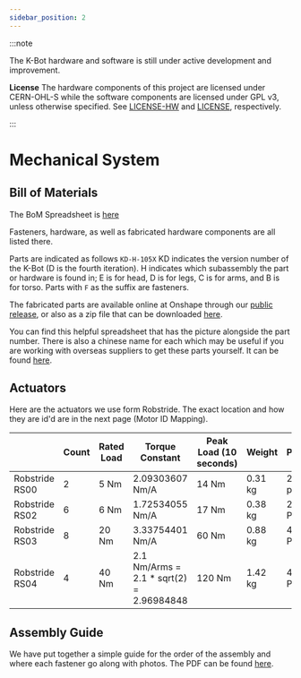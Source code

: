```yaml
---
sidebar_position: 2
---
```


:::note

The K-Bot hardware and software is still under active development and improvement.

**License**
The hardware components of this project are licensed under CERN-OHL-S while the software components are licensed under GPL v3, unless otherwise specified. See [LICENSE-HW](https://github.com/kscalelabs/kbot/blob/master/LICENSE-HW) and [LICENSE](https://github.com/kscalelabs/kbot/blob/master/LICENSE), respectively.

:::

# Mechanical System

## Bill of Materials

The BoM Spreadsheet is [here](./assets/Kbot_BOM.xlsx)

Fasteners, hardware, as well as fabricated hardware components are all listed there. 

Parts are indicated as follows `KD-H-105X` KD indicates the version number of the K-Bot (D is the fourth iteration). H indicates which subassembly the part or hardware is found in; E is for head, D is for legs, C is for arms, and B is for torso. Parts with `F` as the suffix are fasteners. 

The fabricated parts are available online at Onshape through our [public release](https://cad.onshape.com/publications/e15cf8edefacbba3009917c0/), or also as a zip file that can be downloaded [here](./assets/KBot_Parts.zip).

You can find this helpful spreadsheet that has the picture alongside the part number. There is also a chinese name for each which may be useful if you are working with overseas suppliers to get these parts yourself. It can be found [here](./assets/KBot_UID_to_Pic.xlsx).

## Actuators

Here are the actuators we use form Robstride. The exact location and how they are id'd are in the next page (Motor ID Mapping). 


|  | Count | Rated Load | Torque Constant | Peak Load (10 seconds) | Weight | Poles | Gear Ratio |
| --- | --- | --- | --- | --- | --- | --- | --- |
| Robstride RS00 | 2 | 5 Nm | 2.09303607 Nm/A | 14 Nm | 0.31 kg | 28 poles | 10:1 |
| Robstride RS02 | 6 | 6 Nm | 1.72534055 Nm/A | 17 Nm | 0.38 kg | 28 Poles | 7.75:1 |
| Robstride RS03 | 8 | 20 Nm | 3.33754401 Nm/A | 60 Nm | 0.88 kg | 42 Poles | 9:1 |
| Robstride RS04 | 4 | 40 Nm | 2.1 Nm/Arms = 2.1 * sqrt(2) = 2.96984848 | 120 Nm | 1.42 kg | 42 Poles | 9:1 |


## Assembly Guide

We have put together a simple guide for the order of the assembly and where each fastener go along with photos. The PDF can be found [here](./assets/kbot_assembly_guide.pdf).

